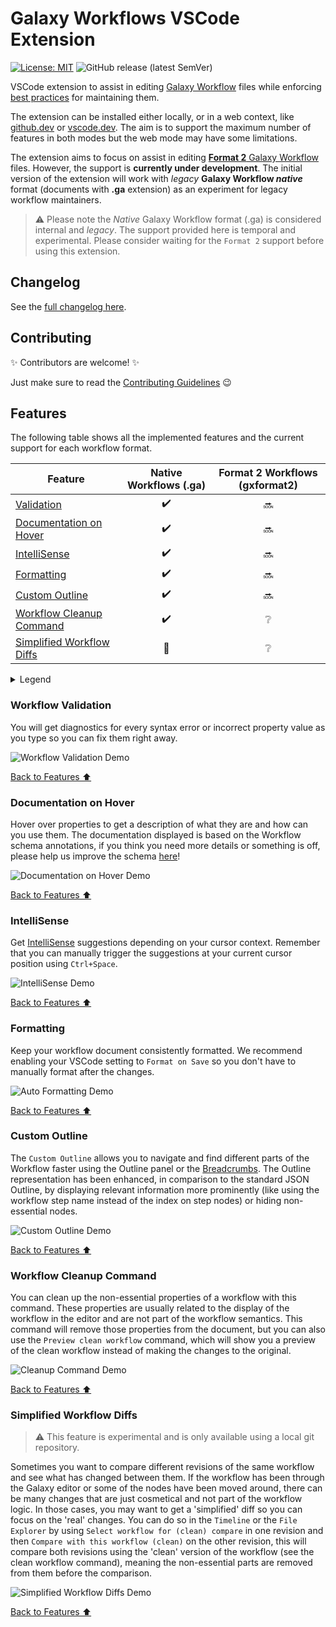 # Galaxy Workflows VSCode Extension

[![License: MIT](https://img.shields.io/badge/License-MIT-brightgreen.svg)](https://opensource.org/licenses/MIT)
![GitHub release (latest SemVer)](https://img.shields.io/badge/release-unreleased-orange)

VSCode extension to assist in editing [Galaxy Workflow](https://galaxyproject.org/) files while enforcing [best practices](https://planemo.readthedocs.io/en/latest/best_practices_workflows.html) for maintaining them.

The extension can be installed either locally, or in a web context, like [github.dev](https://github.dev) or [vscode.dev](https://vscode.dev). The aim is to support the maximum number of features in both modes but the web mode may have some limitations.

The extension aims to focus on assist in editing [**Format 2** Galaxy Workflow](https://github.com/galaxyproject/gxformat2) files. However, the support is **currently under development**. The initial version of the extension will work with _legacy_ **Galaxy Workflow _native_** format (documents with **.ga** extension) as an experiment for legacy workflow maintainers.

> ⚠️ Please note the _Native_ Galaxy Workflow format (.ga) is considered internal and _legacy_. The support provided here is temporal and experimental. Please consider waiting for the `Format 2` support before using this extension.

## Changelog

See the [full changelog here](CHANGELOG.md#change-log).

## Contributing

✨ Contributors are welcome! ✨

Just make sure to read the [Contributing Guidelines](docs/CONTRIBUTING.md) 😉

## Features

The following table shows all the implemented features and the current support for each workflow format.

| Feature                                                 | Native Workflows (.ga) | Format 2 Workflows (gxformat2) |
| ------------------------------------------------------- | :--------------------: | :----------------------------: |
| [Validation](#workflow-validation)                      |           ✔️           |               🔜               |
| [Documentation on Hover](#documentation-on-hover)       |           ✔️           |               🔜               |
| [IntelliSense](#intellisense)                           |           ✔️           |               🔜               |
| [Formatting](#formatting)                               |           ✔️           |               🔜               |
| [Custom Outline](#custom-outline)                       |           ✔️           |               🔜               |
| [Workflow Cleanup Command](#workflow-cleanup-command)   |           ✔️           |               ❔               |
| [Simplified Workflow Diffs](#simplified-workflow-diffs) |           🔶           |               ❔               |

<details>
<summary>Legend</summary>
<p>
✔️ Feature supported in latest version.

🔜 Feature not yet available but planned for future release.

❔ This feature may not apply to this format or not planned yet.

🔶 This feature is only supported in local repositories or file systems. Not supported in _Web_ mode or _Virtual File Systems_.

❌ This feature is not supported for this format.

</p>
</details>

### Workflow Validation

You will get diagnostics for every syntax error or incorrect property value as you type so you can fix them right away.

![Workflow Validation Demo](images/validation-native.gif)

[Back to Features ⬆️](#features)

### Documentation on Hover

Hover over properties to get a description of what they are and how can you use them. The documentation displayed is based on the Workflow schema annotations, if you think you need more details or something is off, please help us improve the schema [here](https://github.com/davelopez/galaxy-workflows-vscode/tree/main/workflow-languages/schemas)!

![Documentation on Hover Demo](images/doc-hover-native.gif)

[Back to Features ⬆️](#features)

### IntelliSense

Get [IntelliSense](https://code.visualstudio.com/docs/editor/intellisense#:~:text=IntelliSense%20is%20a%20general%20term,%2C%20and%20%22code%20hinting.%22) suggestions depending on your cursor context. Remember that you can manually trigger the suggestions at your current cursor position using `Ctrl+Space`.

![IntelliSense Demo](images/intellisense-native.gif)

[Back to Features ⬆️](#features)

### Formatting

Keep your workflow document consistently formatted. We recommend enabling your VSCode setting to `Format on Save` so you don't have to manually format after the changes.

![Auto Formatting Demo](images/format-document-native.gif)

[Back to Features ⬆️](#features)

### Custom Outline

The `Custom Outline` allows you to navigate and find different parts of the Workflow faster using the Outline panel or the [Breadcrumbs](https://code.visualstudio.com/docs/editor/editingevolved#_breadcrumbs). The Outline representation has been enhanced, in comparison to the standard JSON Outline, by displaying relevant information more prominently (like using the workflow step name instead of the index on step nodes) or hiding non-essential nodes.

![Custom Outline Demo](images/custom-outline-native.gif)

[Back to Features ⬆️](#features)

### Workflow Cleanup Command

You can clean up the non-essential properties of a workflow with this command. These properties are usually related to the display of the workflow in the editor and are not part of the workflow semantics. This command will remove those properties from the document, but you can also use the `Preview clean workflow` command, which will show you a preview of the clean workflow instead of making the changes to the original.

![Cleanup Command Demo](images/clean-up-command-native.gif)

[Back to Features ⬆️](#features)

### Simplified Workflow Diffs

> ⚠️ This feature is experimental and is only available using a local git repository.

Sometimes you want to compare different revisions of the same workflow and see what has changed between them. If the workflow has been through the Galaxy editor or some of the nodes have been moved around, there can be many changes that are just cosmetical and not part of the workflow logic. In those cases, you may want to get a 'simplified' diff so you can focus on the 'real' changes. You can do so in the `Timeline` or the `File Explorer` by using `Select workflow for (clean) compare` in one revision and then `Compare with this workflow (clean)` on the other revision, this will compare both revisions using the 'clean' version of the workflow (see the clean workflow command), meaning the non-essential parts are removed from them before the comparison.

![Simplified Workflow Diffs Demo](images/clean-diff-native.gif)

[Back to Features ⬆️](#features)

